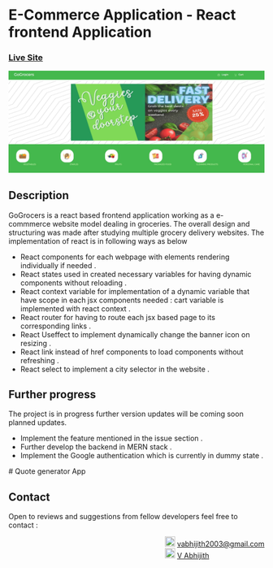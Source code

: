 # E-Commerce Application - React frontend Application

### [Live Site](https://vabhijith2003github.github.io/gogrocers/)

![E-commerce Website](https://github.com/VAbhijith2003github/gogrocers/blob/master/src/components/accfiles/page%20screenshot.jpg)

## Description
GoGrocers is a react based frontend application working as a e-commmerce website model dealing in groceries. The overall design and structuring was made after studying multiple grocery delivery websites. 
The implementation of react is in following ways as below 
<ul>
  <li>React components for each webpage with elements rendering individually if needed .</li>
  <li>React states used in created necessary variables for having dynamic components without reloading .</li>
  <li>React context variable for implementation of a dynamic variable that have scope in each jsx components needed : cart variable is implemented with react context .</li>
  <li>React router for having to route each jsx based page to its corresponding links .</li>
  <li>React Useffect to implement dynamically change the banner icon on resizing .</li>
  <li>React link instead of href components to load components without refreshing .</li>
  <li>React select to implement a city selector in the website .</li>
</ul>

## Further progress
The project is in progress further version updates will be coming soon
planned updates.
<ul>
<li>Implement the feature mentioned in the issue section .</li>
<li>Further develop the backend in MERN stack .</li>
<li>Implement the Google authentication which is currently in dummy state .</li>
</ul>
# Quote generator App

## Contact
Open to reviews and suggestions from fellow developers 
feel free to contact : <br>
<div style="float: right;">
<img src="https://cdn-icons-png.flaticon.com/128/552/552486.png" width="20" height="20">
<a href="mailto:vabhijith2003@gmail.com">vabhijith2003@gmail.com</a><br>
<img src="https://cdn-icons-png.flaticon.com/128/174/174857.png" width="20" height="20">
<a href="https://www.linkedin.com/in/v-abhijith-1a6592226/">V Abhijith</a><br>  
</div>
